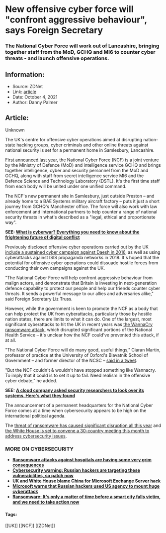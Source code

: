 # New offensive cyber force will "confront aggressive behaviour", says Foreign Secretary
### The National Cyber Force will work out of Lancashire, bringing together staff from the MoD, GCHQ and MI6 to counter cyber threats - and launch offensive operations.

## Information:
+ Source: ZDNet
+ Link: [article](https://www.zdnet.com/article/new-offensive-cyber-force-will-confront-aggressive-behaviour-says-foreign-secretary/)
+ Date: October 4, 2021
+ Author: Danny Palmer


## Article:
Unknown

The UK's centre for offensive cyber operations aimed at disrupting nation-state hacking groups, cyber criminals and other online threats against national security is set for a permanent home in Samlesbury, Lancashire.   

[First announced last year](https://www.zdnet.com/article/new-cyber-force-will-take-the-fight-to-organised-crime-and-hostile-states/), the National Cyber Force (NCF) is a joint venture by the Ministry of Defence (MoD) and intelligence service GCHQ and brings together intelligence, cyber and security personnel from the MoD and GCHQ, along with staff from secret intelligence service MI6 and the Defence Science and Technology Laboratory (DSTL). It's the first time staff from each body will be united under one unified command.   


The NCF's new permanent site in Samlesbury, just outside Preston – and already home to a BAE Systems military aircraft factory – puts it just a short journey from GCHQ's Manchester office. The force will also work with law enforcement and international partners to help counter a range of national security threats in what's described as a "legal, ethical and proportionate way".  

**SEE: [What is cyberwar? Everything you need to know about the frightening future of digital conflict](https://www.zdnet.com/article/cyberwar-a-guide-to-the-frightening-future-of-online-conflict/)** 

Previously disclosed offensive cyber operations carried out by the UK [include a sustained cyber campaign against Daesh in 2016](https://www.zdnet.com/article/british-spies-waged-cyber-campaign-against-isis-says-gchq-chief/), as well as using cyberattacks against ISIS propaganda networks in 2018. It's hoped that the potential for offensive cyber operations could dissuade hostile forces from conducting their own campaigns against the UK.  

"The National Cyber Force will help confront aggressive behaviour from malign actors, and demonstrate that Britain is investing in next-generation defence capability to protect our people and help our friends counter cyber threats. It sends a powerful message to our allies and adversaries alike," said Foreign Secretary Liz Truss.  

However, while the government is keen to promote the NCF as a body that can help protect the UK from cyberattacks, particularly those by hostile nation states, there are limits to what it can do. One of the largest, most significant cyberattacks to hit the UK in recent years was [the WannaCry ransomware attack](https://www.zdnet.com/article/ransomware-how-the-nhs-learned-the-lessons-of-wannacry-to-protect-hospitals-from-attack/), which disrupted significant portions of the National Health Service – it's unclear how the NCF could've prevented this attack, if at all.  






"The National Cyber Force will do many good, useful things," Ciaran Martin, professor of practice at the University of Oxford's Blavatnik School of Government – and former director of the NCSC – [said in a tweet](https://twitter.com/ciaranmartinoxf/status/1444931151093698562).   

"But the NCF couldn't & wouldn't have stopped something like Wannacry. To imply that it could is to set it up to fail. Need realism in the offensive cyber debate," he added.  

**SEE:** [**A cloud company asked security researchers to look over its systems. Here's what they found**](https://www.zdnet.com/article/a-cloud-company-asked-security-researchers-to-look-over-its-development-systems-heres-what-they-found/)

The announcement of a permanent headquarters for the National Cyber Force comes at a time when cybersecurity appears to be high on the international political agenda. 

The [threat of ransomware has caused significant disruption all this year](https://www.zdnet.com/article/have-we-reached-peak-ransomware-how-the-internets-biggest-security-problem-has-grown-and-what-happens-next/) and [the White House is set to convene a 30-country meeting this month to address cybersecurity issues](https://www.zdnet.com/article/white-house-to-convene-30-country-cybersecurity-meeting/).   

###  **MORE ON CYBERSECURITY**

* [**Ransomware attacks against hospitals are having some very grim consequences**](https://www.zdnet.com/article/ransomware-attacks-against-hospitals-are-having-some-very-grim-consequences/)
* [**Cybersecurity warning: Russian hackers are targeting these vulnerabilities, so patch now**](https://www.zdnet.com/article/cybersecurity-warning-russian-hackers-are-targeting-these-vulnerabilities-so-patch-now/)
* **[UK and White House blame China for Microsoft Exchange Server hack](https://www.zdnet.com/article/uk-white-house-blames-china-for-microsoft-exchange-server-hack/)**
* [**Microsoft warns that Russian hackers used US agency to mount huge cyberattack**](https://www.cnet.com/tech/services-and-software/microsoft-warns-russian-hackers-are-using-a-us-agency-to-mount-a-huge-cyberattack/)
* [**Ransomware: It's only a matter of time before a smart city falls victim, and we need to take action now**](https://www.zdnet.com/article/ransomware-its-only-a-matter-of-time-before-an-iot-smart-city-falls-victim-to-an-attack-if-action-isnt-taken-now/)

### 





#### Tags:
[[UK]] [[NCF]] [[ZDNet]]
